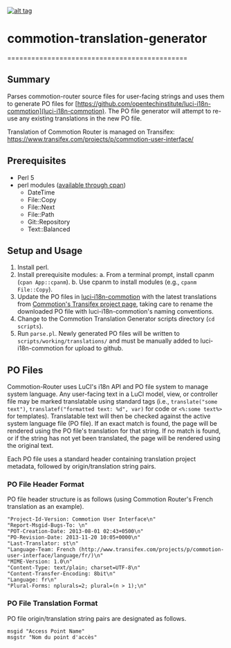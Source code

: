 [![alt tag](http://img.shields.io/badge/maintainer-hawkinswnaf-blue.svg)](https://github.com/hawkinswnaf)

# commotion-translation-generator
=============================================

## Summary
Parses commotion-router source files for user-facing strings and uses them to generate PO files for [https://github.com/opentechinstitute/luci-i18n-commotion](luci-i18n-commotion). The PO file generator will attempt to re-use any existing translations in the new PO file.

Translation of Commotion Router is managed on Transifex:
https://www.transifex.com/projects/p/commotion-user-interface/

## Prerequisites
* Perl 5
* perl modules ([available through cpan](http://www.cpan.org/modules/INSTALL.html))
  * DateTime
  * File::Copy
  * File::Next
  * File::Path
  * Git::Repository
  * Text::Balanced

## Setup and Usage

1. Install perl.
2. Install prerequisite modules:
  a. From a terminal prompt, install cpanm (`cpan App::cpanm`).
  b. Use cpanm to install modules (e.g., `cpanm File::Copy`).
3. Update the PO files in [luci-i18n-commotion](https://github.com/opentechinstitute/luci-i18n-commotion) with the latest translations from [Commotion's Transifex project page](https://www.transifex.com/projects/p/commotion-user-interface/), taking care to rename the downloaded PO file with luci-i18n-commotion's naming conventions.
4. Change to the Commotion Translation Generator scripts directory (`cd scripts`).
5. Run `parse.pl`. Newly generated PO files will be written to `scripts/working/translations/` and must be manually added to luci-i18n-commotion for upload to github.


## PO Files
Commotion-Router uses LuCI's i18n API and PO file system to manage system language. Any user-facing text in a LuCI model, view, or controller file may be marked translatable using standard tags (i.e., `translate("some text")`, `translatef("formatted text: %d", var)` for code or `<%:some text%>` for templates). Translatable text will then be checked against the active system language file (PO file). If an exact match is found, the page will be rendered using the PO file's translation for that string. If no match is found, or if the string has not yet been translated, the page will be rendered using the original text.

Each PO file uses a standard header containing translation project metadata, followed by origin/translation string pairs.

### PO File Header Format
PO file header structure is as follows (using Commotion Router's French translation as an example).

```
"Project-Id-Version: Commotion User Interface\n"
"Report-Msgid-Bugs-To: \n"
"POT-Creation-Date: 2013-08-01 02:43+0500\n"
"PO-Revision-Date: 2013-11-20 10:05+0000\n"
"Last-Translator: st\n"
"Language-Team: French (http://www.transifex.com/projects/p/commotion-user-interface/language/fr/)\n"
"MIME-Version: 1.0\n"
"Content-Type: text/plain; charset=UTF-8\n"
"Content-Transfer-Encoding: 8bit\n"
"Language: fr\n"
"Plural-Forms: nplurals=2; plural=(n > 1);\n"
```

### PO File Translation Format
PO file origin/translation string pairs are designated as follows.

```
msgid "Access Point Name"
msgstr "Nom du point d'accès"
```